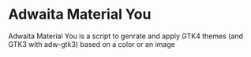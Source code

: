 # Adwaita Material You

Adwaita Material You is a script to genrate and apply GTK4 themes (and GTK3 with adw-gtk3) based on a color or an image  
